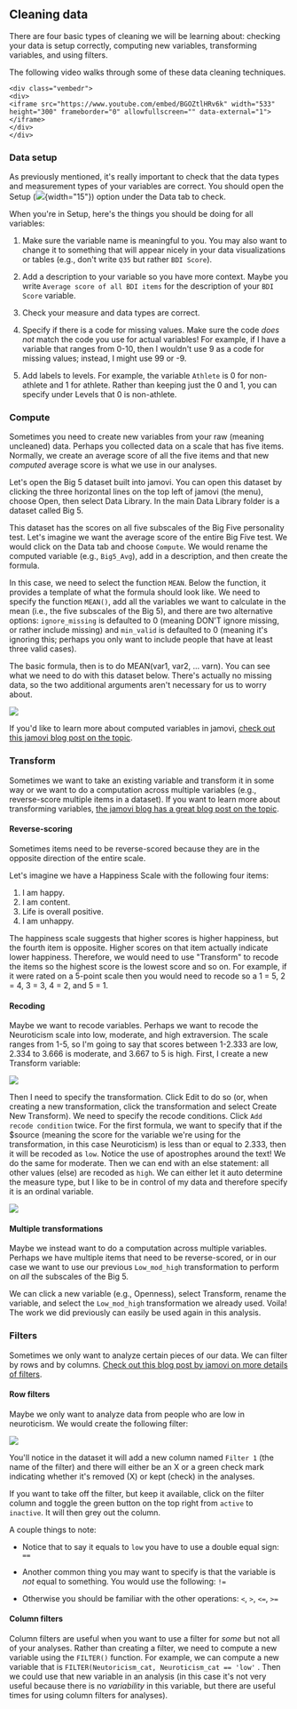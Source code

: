 ## Cleaning data

There are four basic types of cleaning we will be learning about: checking your data is setup correctly, computing new variables, transforming variables, and using filters.

The following video walks through some of these data cleaning techniques.


```{=html}
<div class="vembedr">
<div>
<iframe src="https://www.youtube.com/embed/BGOZtlHRv6k" width="533" height="300" frameborder="0" allowfullscreen="" data-external="1"></iframe>
</div>
</div>
```

### Data setup

As previously mentioned, it's really important to check that the data types and measurement types of your variables are correct. You should open the Setup (![](images/03-jamovi/menu-variable-edit.png){width="15"}) option under the Data tab to check.

When you're in Setup, here's the things you should be doing for all variables:

1.  Make sure the variable name is meaningful to you. You may also want to change it to something that will appear nicely in your data visualizations or tables (e.g., don't write `Q35` but rather `BDI Score`).

2.  Add a description to your variable so you have more context. Maybe you write `Average score of all BDI items` for the description of your `BDI Score` variable.

3.  Check your measure and data types are correct.

4.  Specify if there is a code for missing values. Make sure the code *does not* match the code you use for actual variables! For example, if I have a variable that ranges from 0-10, then I wouldn't use 9 as a code for missing values; instead, I might use 99 or -9.

5.  Add labels to levels. For example, the variable `Athlete` is 0 for non-athlete and 1 for athlete. Rather than keeping just the 0 and 1, you can specify under Levels that 0 is non-athlete.

### Compute

Sometimes you need to create new variables from your raw (meaning uncleaned) data. Perhaps you collected data on a scale that has five items. Normally, we create an average score of all the five items and that new *computed* average score is what we use in our analyses.

Let's open the Big 5 dataset built into jamovi. You can open this dataset by clicking the three horizontal lines on the top left of jamovi (the menu), choose Open, then select Data Library. In the main Data Library folder is a dataset called Big 5.

This dataset has the scores on all five subscales of the Big Five personality test. Let's imagine we want the average score of the entire Big Five test. We would click on the Data tab and choose `Compute`. We would rename the computed variable (e.g., `Big5_Avg`), add in a description, and then create the formula.

In this case, we need to select the function `MEAN`. Below the function, it provides a template of what the formula should look like. We need to specify the function `MEAN()`, add all the variables we want to calculate in the mean (i.e., the five subscales of the Big 5), and there are two alternative options: `ignore_missing` is defaulted to 0 (meaning DON'T ignore missing, or rather include missing) and `min_valid` is defaulted to 0 (meaning it's ignoring this; perhaps you only want to include people that have at least three valid cases).

The basic formula, then is to do MEAN(var1, var2, ... varn). You can see what we need to do with this dataset below. There's actually no missing data, so the two additional arguments aren't necessary for us to worry about.

![](images/03-jamovi/compute.png)

If you'd like to learn more about computed variables in jamovi, [check out this jamovi blog post on the topic](https://blog.jamovi.org/2017/11/28/jamovi-formulas.html).

### Transform

Sometimes we want to take an existing variable and transform it in some way or we want to do a computation across multiple variables (e.g., reverse-score multiple items in a dataset). If you want to learn more about transforming variables, [the jamovi blog has a great blog post on the topic](https://blog.jamovi.org/2018/10/23/transforming-variables.html).

#### Reverse-scoring

Sometimes items need to be reverse-scored because they are in the opposite direction of the entire scale.

Let's imagine we have a Happiness Scale with the following four items:

1.  I am happy.
2.  I am content.
3.  Life is overall positive.
4.  I am unhappy.

The happiness scale suggests that higher scores is higher happiness, but the fourth item is opposite. Higher scores on that item actually indicate lower happiness. Therefore, we would need to use "Transform" to recode the items so the highest score is the lowest score and so on. For example, if it were rated on a 5-point scale then you would need to recode so a 1 = 5, 2 = 4, 3 = 3, 4 = 2, and 5 = 1.

#### Recoding

Maybe we want to recode variables. Perhaps we want to recode the Neuroticism scale into low, moderate, and high extraversion. The scale ranges from 1-5, so I'm going to say that scores between 1-2.333 are low, 2.334 to 3.666 is moderate, and 3.667 to 5 is high. First, I create a new Transform variable:

![](images/03-jamovi/transform1.png)

Then I need to specify the transformation. Click Edit to do so (or, when creating a new transformation, click the transformation and select Create New Transform). We need to specify the recode conditions. Click `Add recode condition` twice. For the first formula, we want to specify that if the \$source (meaning the score for the variable we're using for the transformation, in this case Neuroticism) is less than or equal to 2.333, then it will be recoded as `low`. Notice the use of apostrophes around the text! We do the same for moderate. Then we can end with an else statement: all other values (else) are recoded as `high`. We can either let it auto determine the measure type, but I like to be in control of my data and therefore specify it is an ordinal variable.

![](images/03-jamovi/transform2.png)

#### Multiple transformations

Maybe we instead want to do a computation across multiple variables. Perhaps we have multiple items that need to be reverse-scored, or in our case we want to use our previous `Low_mod_high` transformation to perform on *all* the subscales of the Big 5.

We can click a new variable (e.g., Openness), select Transform, rename the variable, and select the `Low_mod_high` transformation we already used. Voila! The work we did previously can easily be used again in this analysis.

### Filters

Sometimes we only want to analyze certain pieces of our data. We can filter by rows and by columns. [Check out this blog post by jamovi on more details of filters](https://blog.jamovi.org/2018/04/25/jamovi-filters.html).

#### Row filters

Maybe we only want to analyze data from people who are low in neuroticism. We would create the following filter:

![](images/03-jamovi/filter-row.png)

You'll notice in the dataset it will add a new column named `Filter 1` (the name of the filter) and there will either be an X or a green check mark indicating whether it's removed (X) or kept (check) in the analyses.

If you want to take off the filter, but keep it available, click on the filter column and toggle the green button on the top right from `active` to `inactive`. It will then grey out the column.

A couple things to note:

-   Notice that to say it equals to `low` you have to use a double equal sign: `==`

-   Another common thing you may want to specify is that the variable is *not* equal to something. You would use the following: `!=`

-   Otherwise you should be familiar with the other operations: `<`, `>`, `<=`, `>=`

#### Column filters

Column filters are useful when you want to use a filter for *some* but not all of your analyses. Rather than creating a filter, we need to compute a new variable using the `FILTER()` function. For example, we can compute a new variable that is `FILTER(Neutoricism_cat, Neuroticism_cat == 'low'` . Then we could use that new variable in an analysis (in this case it's not very useful because there is no *variability* in this variable, but there are useful times for using column filters for analyses).
